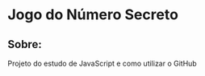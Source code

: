 <h1>Jogo do Número Secreto</h1>

<h2>Sobre:</h2>
<p>Projeto do estudo de JavaScript e como utilizar o GitHub</p>
